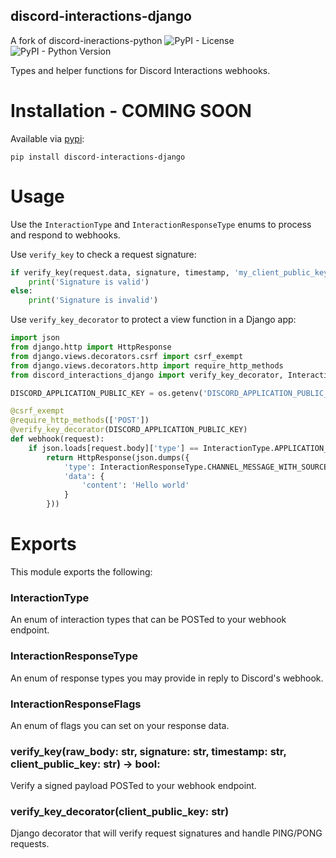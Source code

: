 discord-interactions-django
---
A fork of discord-ineractions-python
![PyPI - License](https://img.shields.io/pypi/l/discord-interactions)
![PyPI - Python Version](https://img.shields.io/pypi/pyversions/discord-interactions)

Types and helper functions for Discord Interactions webhooks.

# Installation - COMING SOON

Available via [pypi](https://pypi.org/project/discord-interactions/):

```
pip install discord-interactions-django
```

# Usage

Use the `InteractionType` and `InteractionResponseType` enums to process and respond to webhooks.

Use `verify_key` to check a request signature:

```py
if verify_key(request.data, signature, timestamp, 'my_client_public_key'):
    print('Signature is valid')
else:
    print('Signature is invalid')
```

Use `verify_key_decorator` to protect a view function in a Django app:

```py
import json
from django.http import HttpResponse
from django.views.decorators.csrf import csrf_exempt
from django.views.decorators.http import require_http_methods
from discord_interactions_django import verify_key_decorator, InteractionType, InteractionResponseType

DISCORD_APPLICATION_PUBLIC_KEY = os.getenv('DISCORD_APPLICATION_PUBLIC_KEY')

@csrf_exempt
@require_http_methods(['POST'])
@verify_key_decorator(DISCORD_APPLICATION_PUBLIC_KEY)
def webhook(request):
    if json.loads[request.body]['type'] == InteractionType.APPLICATION_COMMAND:
        return HttpResponse(json.dumps({
            'type': InteractionResponseType.CHANNEL_MESSAGE_WITH_SOURCE,
            'data': {
                'content': 'Hello world'
            }
        }))
```

# Exports

This module exports the following:

### InteractionType

An enum of interaction types that can be POSTed to your webhook endpoint.

### InteractionResponseType

An enum of response types you may provide in reply to Discord's webhook.

### InteractionResponseFlags

An enum of flags you can set on your response data.

### verify_key(raw_body: str, signature: str, timestamp: str, client_public_key: str) -> bool:

Verify a signed payload POSTed to your webhook endpoint.

### verify_key_decorator(client_public_key: str)

Django decorator that will verify request signatures and handle PING/PONG requests.
